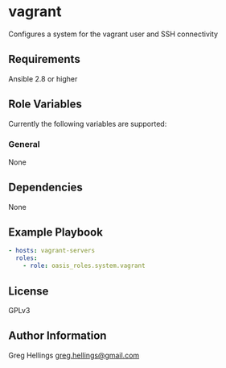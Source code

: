 vagrant
===========

Configures a system for the vagrant user and SSH connectivity

Requirements
------------

Ansible 2.8 or higher

Role Variables
--------------

Currently the following variables are supported:

### General

None

Dependencies
------------

None

Example Playbook
----------------

```yaml
- hosts: vagrant-servers
  roles:
    - role: oasis_roles.system.vagrant
```

License
-------

GPLv3

Author Information
------------------

Greg Hellings <greg.hellings@gmail.com>
